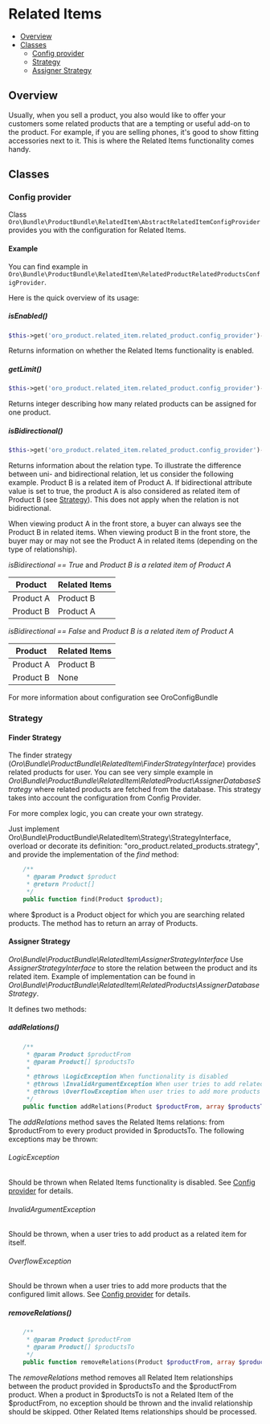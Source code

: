 Related Items
=============

* [Overview](#overview)
* [Classes](#classes)
    * [Config provider](#config-provider)
    * [Strategy](#strategy)
    * [Assigner Strategy](#assigner-strategy)

Overview
--------
Usually, when you sell a product, you also would like to offer your customers
some related products that are a tempting or useful add-on to the product. For example, if you are selling phones, it's good to show
fitting accessories next to it. This is where the Related Items functionality comes handy. 

Classes
-------

### Config provider
Class `Oro\Bundle\ProductBundle\RelatedItem\AbstractRelatedItemConfigProvider`
provides you with the configuration for Related Items.

#### Example
You can find example in `Oro\Bundle\ProductBundle\RelatedItem\RelatedProductRelatedProductsConfigProvider`.

Here is the quick overview of its usage:

##### isEnabled()
```php
$this->get('oro_product.related_item.related_product.config_provider')->isEnabled();
```
Returns information on whether the Related Items functionality is enabled.

##### getLimit()
```php
$this->get('oro_product.related_item.related_product.config_provider')->getLimit();
```
Returns integer describing how many related products can be assigned for one product.

##### isBidirectional()
```php
$this->get('oro_product.related_item.related_product.config_provider')->isBidirectional();
```
Returns information about the relation type. To illustrate the difference between uni- and bidirectional relation, let us consider the following example. Product B is a related item of Product A. If bidirectional attribute value is set to true, the product A is also considered as related item of Product B (see [Strategy](#strategy)). This does not apply when the relation is not bidirectional. 

When viewing product A in the front store, a buyer can always see the Product B in related items. 
When viewing product B in the front store, the buyer may or may not see the Product A in related items (depending on the type of relationship).

*isBidirectional == True* and *Product B is a related item of Product A*

| Product          |   Related Items  |
|------------------|------------------|
| Product A        | Product B        |
| Product B        | Product A        |

*isBidirectional == False* and *Product B is a related item of Product A*

| Product          |   Related Items  |
|------------------|------------------|
| Product A        | Product B        |
| Product B        | None             |

For more information about configuration see OroConfigBundle

### Strategy
#### Finder Strategy
The finder strategy (*Oro\Bundle\ProductBundle\RelatedItem\FinderStrategyInterface*) provides related products for user.
You can see very simple example in *Oro\Bundle\ProductBundle\RelatedItem\RelatedProduct\AssignerDatabaseStrategy*
where related products are fetched from the database. This strategy takes into account the configuration from Config Provider.

For more complex logic, you can create your own strategy.

Just implement Oro\Bundle\ProductBundle\RelatedItem\Strategy\StrategyInterface, overload or decorate its definition: "oro_product.related_products.strategy", and provide the implementation of the *find* method:

```php
    /**
     * @param Product $product
     * @return Product[]
     */
    public function find(Product $product);
```
where $product is a Product object for which you are searching related products.
The method has to return an array of Products.

#### Assigner Strategy
*Oro\Bundle\ProductBundle\RelatedItem\AssignerStrategyInterface*
Use *AssignerStrategyInterface* to store the relation between the product and its related item. 
Example of implementation can be found in 
*Oro\Bundle\ProductBundle\RelatedItem\RelatedProducts\AssignerDatabaseStrategy*.

It defines two methods:

##### addRelations()
```php
    /**
     * @param Product $productFrom
     * @param Product[] $productsTo
     *
     * @throws \LogicException When functionality is disabled
     * @throws \InvalidArgumentException When user tries to add related product to itself
     * @throws \OverflowException When user tries to add more products than limit allows
     */
    public function addRelations(Product $productFrom, array $productsTo);
```
The *addRelations* method saves the Related Items relations: from $productFrom to every product provided in $productsTo. The following exceptions may be thrown:

###### LogicException
Should be thrown when Related Items functionality is disabled. 
See [Config provider](#config-provider) for details.

###### InvalidArgumentException
Should be thrown, when a user tries to add product as a related item for itself.

###### OverflowException
Should be thrown when a user tries to add more products that the configured limit allows.
See [Config provider](#config-provider) for details.

##### removeRelations()
```php
    /**
     * @param Product $productFrom
     * @param Product[] $productsTo
     */
    public function removeRelations(Product $productFrom, array $productsTo);
```
The *removeRelations* method removes all Related Item relationships between the product provided in $productsTo and the $productFrom product. When a product in $productsTo is not a Related Item of the $productFrom, no exception should be thrown and the invalid relationship should be skipped. Other Related Items relationships should be processed.  
